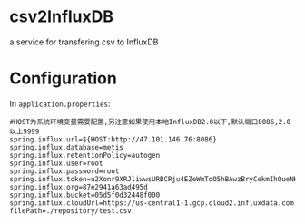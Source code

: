 # csv2InfluxDB
a service for transfering csv to InfluxDB
# Configuration
In `application.properties`:
```properties
#HOST为系统环境变量需要配置,另注意如果使用本地InfluxDB2.0以下,默认端口8086,2.0以上9999
spring.influx.url=${HOST:http://47.101.146.76:8086}
spring.influx.database=metis
spring.influx.retentionPolicy=autogen
spring.influx.user=root
spring.influx.password=root
spring.influx.token=u2Xonr9XRJliwwsURBCRju4EZeWmToO5hBAwzBryCekmIhQueNKRFwAsaYKdbKLMxwi0QaViG8AHHmBSBTsAyA==
spring.influx.org=87e2941a63ad495d
spring.influx.bucket=05d5f0d32448f000
spring.influx.cloudUrl=https://us-central1-1.gcp.cloud2.influxdata.com
filePath=./repository/test.csv
```